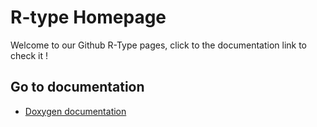 # R-type Homepage

Welcome to our Github R-Type pages, click to the documentation link to check it !

## Go to documentation

- [Doxygen documentation](html/html/index.html "Go to the doxygen documentation")